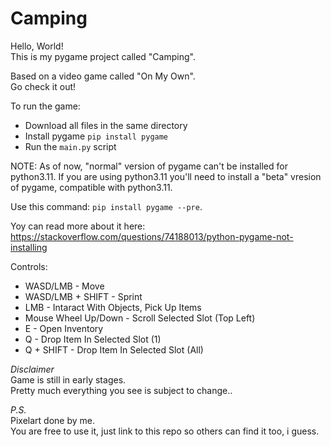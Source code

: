 # Camping

Hello, World!  
This is my pygame project called "Camping".  
  
Based on a video game called "On My Own".  
Go check it out!  
  
To run the game:  
 * Download all files in the same directory
 * Install pygame `pip install pygame`
 * Run the `main.py` script

NOTE:
As of now, "normal" version of pygame can't be
installed for python3.11. If you are using python3.11
you'll need to install a "beta" vresion of pygame,
compatible with python3.11.

Use this command: `pip install pygame --pre`.

Yoy can read more about it here:
https://stackoverflow.com/questions/74188013/python-pygame-not-installing

Controls:
 * WASD/LMB - Move
 * WASD/LMB + SHIFT - Sprint
 * LMB - Intaract With Objects, Pick Up Items
 * Mouse Wheel Up/Down - Scroll Selected Slot (Top Left)
 * E - Open Inventory
 * Q - Drop Item In Selected Slot (1)
 * Q + SHIFT - Drop Item In Selected Slot (All)

*Disclaimer*  
Game is still in early stages.  
Pretty much everything you see is subject to change..

*P.S.*  
Pixelart done by me.  
You are free to use it, just link to this repo so others can find it too, i guess.
